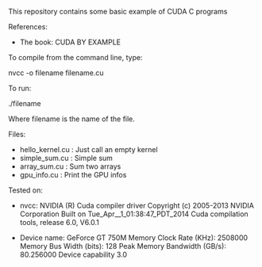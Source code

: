 This repository contains some basic example of CUDA C programs

References:
 * The book: CUDA BY EXAMPLE

To compile from the command line, type:

nvcc -o filename filename.cu

To run:

./filename

Where filename is the name of the file.

Files:
 * hello_kernel.cu : Just call an empty kernel 
 * simple_sum.cu   : Simple sum
 * array_sum.cu    : Sum two arrays
 * gpu_info.cu     : Print the GPU infos

Tested on:

 * nvcc: NVIDIA (R) Cuda compiler driver
   Copyright (c) 2005-2013 NVIDIA Corporation
   Built on Tue_Apr__1_01:38:47_PDT_2014
   Cuda compilation tools, release 6.0, V6.0.1

 * Device name: GeForce GT 750M
  Memory Clock Rate (KHz): 2508000
  Memory Bus Width (bits): 128
  Peak Memory Bandwidth (GB/s): 80.256000
  Device capability 3.0
